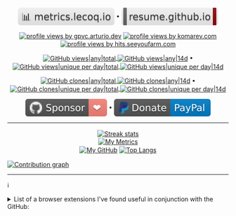 <!--
**andry81/andry81** is a ✨ _special_ ✨ repository because its `README.md` (this file) appears on your GitHub profile.

Here are some ideas to get you started:

- 🔭 I’m currently working on ...
- 🌱 I’m currently learning ...
- 👯 I’m looking to collaborate on ...
- 🤔 I’m looking for help with ...
- 💬 Ask me about ...
- 📫 How to reach me: ...
- 😄 Pronouns: ...
- ⚡ Fun fact: ...
-->

<p align="center">
  <a href="https://metrics.lecoq.io/about/andry81">
    <img src="https://github.com/andry81/andry81/raw/master/badges/metrics--lecoq--io.svg" valign="middle" alt="metrics.lecoq.io"></a>
• <a href="https://resume.github.io/?andry81">
    <img src="https://github.com/andry81/andry81/raw/master/badges/resume--github--io.svg" valign="middle" alt="resume.github.io"></a>
</p>

<p align="center">
<!-- -->
  <a href="https://github.com/arturssmirnovs/github-profile-views-counter"><img src="https://gpvc.arturio.dev/andry81" valign="middle" alt="profile views by gpvc.arturio.dev" /></a>
  <a href="https://github.com/antonkomarev/github-profile-views-counter"><img src="https://komarev.com/ghpvc/?username=andry81" valign="middle" alt="profile views by komarev.com" /></a>
  <a href="https://github.com/gjbae1212/hit-counter">
    <img src="https://hits.seeyoufarm.com/api/count/incr/badge.svg?url=https%3A%2F%2Fgithub.com%2Fandry81&count_bg=%2379C83D&title_bg=%23555555&icon=&icon_color=%23E7E7E7&title=hits&edge_flat=false" valign="middle" alt="profile views by hits.seeyoufarm.com" /></a>
<!-- -- >
• <a href="https://wakatime.com/@77c61a49-38df-412b-aa80-3ab075bfe7e1"><img src="https://wakatime.com/badge/user/77c61a49-38df-412b-aa80-3ab075bfe7e1.svg" valign="middle" alt="total code activity" /></a>
<!-- -->
</p>

<p align="center">
  <a href="https://github.com/andry81/andry81--gh-stats/commits/master/traffic/views">
    <img src="https://img.shields.io/badge/dynamic/json?color=success&label=Github%20views|all&query=count&url=https://github.com/andry81/andry81--gh-stats/raw/master/traffic/views/latest-accum.json?raw=True&logo=github" valign="middle" alt="GitHub views|any|total" />
    <img src="https://img.shields.io/badge/dynamic/json?color=success&label=14d&query=count&url=https://github.com/andry81/andry81--gh-stats/raw/master/traffic/views/latest.json?raw=True" valign="middle" alt="GitHub views|any|14d" /></a>
• <a href="https://github.com/andry81/andry81--gh-stats/commits/master/traffic/views">
    <img src="https://img.shields.io/badge/dynamic/json?color=success&label=Github%20views|unq&query=uniques&url=https://github.com/andry81/andry81--gh-stats/raw/master/traffic/views/latest-accum.json?raw=True&logo=github" valign="middle" alt="GitHub views|unique per day|total" />
    <img src="https://img.shields.io/badge/dynamic/json?color=success&label=14d&query=uniques&url=https://github.com/andry81/andry81--gh-stats/raw/master/traffic/views/latest.json?raw=True" valign="middle" alt="GitHub views|unique per day|14d" /></a>
</p>

<p align="center">
  <a href="https://github.com/andry81/andry81--gh-stats/commits/master/traffic/clones">
    <img src="https://img.shields.io/badge/dynamic/json?color=success&label=Github%20clones|all&query=count&url=https://github.com/andry81/andry81--gh-stats/raw/master/traffic/clones/latest-accum.json?raw=True&logo=github" valign="middle" alt="GitHub clones|any|total" />
    <img src="https://img.shields.io/badge/dynamic/json?color=success&label=14d&query=count&url=https://github.com/andry81/andry81--gh-stats/raw/master/traffic/clones/latest.json?raw=True" valign="middle" alt="GitHub clones|any|14d" /></a>
• <a href="https://github.com/andry81/andry81--gh-stats/commits/master/traffic/clones">
    <img src="https://img.shields.io/badge/dynamic/json?color=success&label=Github%20clones|unq&query=uniques&url=https://github.com/andry81/andry81--gh-stats/raw/master/traffic/clones/latest-accum.json?raw=True&logo=github" valign="middle" alt="GitHub clones|unique per day|total" />
    <img src="https://img.shields.io/badge/dynamic/json?color=success&label=14d&query=uniques&url=https://github.com/andry81/andry81--gh-stats/raw/master/traffic/clones/latest.json?raw=True" valign="middle" alt="GitHub clones|unique per day|14d" /></a>
</p>

<p align="center">
  <a href="https://github.com/sponsors/andry81"><img src="https://github.com/andry81/andry81/raw/master/badges/github-sponsor.svg" valign="middle" alt="github sponsor" /></a>
• <a href="https://www.paypal.com/cgi-bin/webscr?item_name=Donation+to+andry81&cmd=_donations&business=andry%40inbox.ru"><img src="https://github.com/andry81/andry81/raw/master/badges/paypal-donate.svg" valign="middle" alt="paypal donate" /></a>
</p>

---

<p align="center">
  <!-- https://github.com/anuraghazra/github-readme-stats -->
  <a href="https://github.com/DenverCoder1/github-readme-streak-stats"><img src="https://github-readme-streak-stats.herokuapp.com/?user=andry81&theme=onedark" valign="middle" height="150em" alt="Streak stats" /></a><br />
  <a href="https://github.com/lowlighter/metrics"><img src="https://metrics.lecoq.io/andry81" valign="middle" alt="My Metrics" /></a><br />
  <a href="https://github.com/anuraghazra/github-readme-stats"><img src="https://github-readme-stats.vercel.app/api?username=andry81&theme=dark&count_private=true&show_icons=true&include_all_commits=true" valign="middle" alt="My GitHub" /></a>
  <a href="https://github.com/anuraghazra/github-readme-stats"><img src="https://github-readme-stats.vercel.app/api/top-langs/?username=andry81&layout=compact&theme=dark&langs_count=10&count_private=true&include_all_commits=true" valign="middle" alt="Top Langs" /></a>
  <!-- -- >
  <a href="https://wakatime.com/@77c61a49-38df-412b-aa80-3ab075bfe7e1""><img src="https://github-readme-stats.vercel.app/api/wakatime?username=77c61a49-38df-412b-aa80-3ab075bfe7e1&layout=compact&theme=prussian&langs_count=10&count_private=true&include_all_commits=true" valign="middle" alt="Wakatime stats" /></a>
  <!-- -->

  <!-- https://github.com/Ashutosh00710/github-readme-activity-graph#deploy-on-your-own-heroku-instance -->
  <a href="https://github.com/Ashutosh00710/github-readme-activity-graph"><img src="https://activity-graph.herokuapp.com/graph?username=andry81&theme=one-dark" valign="middle" alt="Contribution graph" /></a>
</p>

---

:information_source:
<details>
  <summary>List of a browser extensions I've found useful in conjunction with the GitHub:</summary>
  <list>
    <li>Refined GitHub: https://addons.mozilla.org/firefox/addon/refined-github- | https://github.com/refined-github/refined-github</li>
    <li>Octotree - GitHub code tree: https://addons.mozilla.org/firefox/addon/octotree | https://github.com/ovity/octotree</li>
    <li>GitHub Repository List Badges: https://addons.mozilla.org/firefox/addon/github-repository-list-badges/ | https://github.com/dword-design/github-repository-list-badges</li>
    <li>CodeFlower: https://addons.mozilla.org/firefox/addon/codeflower/ | https://github.com/jmensch1/codeflower</li>
    <li>Notifier for GitHub: https://addons.mozilla.org/firefox/addon/notifier-for-github | https://github.com/sindresorhus/notifier-for-github</li>
    <li>Github Repository Size: https://addons.mozilla.org/firefox/addon/github-repo-size | https://github.com/Shywim/github-repo-size</li>
    <li>GitHub Latest Release: https://addons.mozilla.org/firefox/addon/github-saved-filters | https://github.com/dword-design/github-latest-release</li>
    <li>GitHub Downloads: https://addons.mozilla.org/firefox/addon/github-downloads | https://github.com/samuelmeuli/github-downloads</li>
  </list>
</details>
